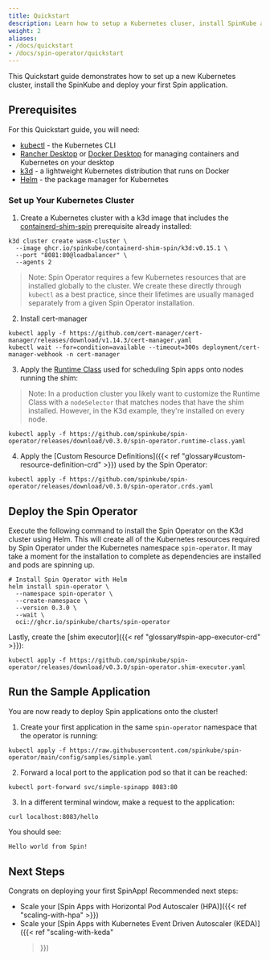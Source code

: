 ```yaml
---
title: Quickstart
description: Learn how to setup a Kubernetes cluser, install SpinKube and run your first Spin App.
weight: 2
aliases:
- /docs/quickstart
- /docs/spin-operator/quickstart
---
```


This Quickstart guide demonstrates how to set up a new Kubernetes cluster, install the SpinKube and
deploy your first Spin application.

## Prerequisites

For this Quickstart guide, you will need:

- [kubectl](https://kubernetes.io/docs/tasks/tools/) - the Kubernetes CLI
- [Rancher Desktop](https://rancherdesktop.io/) or [Docker
  Desktop](https://docs.docker.com/get-docker/) for managing containers and Kubernetes on your
  desktop
- [k3d](https://k3d.io/v5.6.0/?h=installation#installation) - a lightweight Kubernetes distribution
  that runs on Docker
- [Helm](https://helm.sh/docs/intro/install/) - the package manager for Kubernetes

### Set up Your Kubernetes Cluster

1. Create a Kubernetes cluster with a k3d image that includes the
   [containerd-shim-spin](https://github.com/spinkube/containerd-shim-spin) prerequisite already
   installed:

```console  { data-plausible="copy-quick-create-k3d" }
k3d cluster create wasm-cluster \
  --image ghcr.io/spinkube/containerd-shim-spin/k3d:v0.15.1 \
  --port "8081:80@loadbalancer" \
  --agents 2
```

> Note: Spin Operator requires a few Kubernetes resources that are installed globally to the
> cluster. We create these directly through `kubectl` as a best practice, since their lifetimes are
> usually managed separately from a given Spin Operator installation.

2. Install cert-manager

```console { data-plausible="copy-quick-install-cert-manager" }
kubectl apply -f https://github.com/cert-manager/cert-manager/releases/download/v1.14.3/cert-manager.yaml
kubectl wait --for=condition=available --timeout=300s deployment/cert-manager-webhook -n cert-manager
```

3. Apply the [Runtime
   Class](https://github.com/spinkube/spin-operator/blob/main/config/samples/spin-runtime-class.yaml)
   used for scheduling Spin apps onto nodes running the shim:

> Note: In a production cluster you likely want to customize the Runtime Class with a `nodeSelector`
> that matches nodes that have the shim installed. However, in the K3d example, they're installed on
> every node.

```console { data-plausible="copy-quick-apply-runtime-class" }
kubectl apply -f https://github.com/spinkube/spin-operator/releases/download/v0.3.0/spin-operator.runtime-class.yaml
```

4. Apply the [Custom Resource Definitions]({{< ref "glossary#custom-resource-definition-crd" >}})
   used by the Spin Operator:

```console { data-plausible="copy-quick-apply-crd" }
kubectl apply -f https://github.com/spinkube/spin-operator/releases/download/v0.3.0/spin-operator.crds.yaml
```

## Deploy the Spin Operator

Execute the following command to install the Spin Operator on the K3d cluster using Helm. This will
create all of the Kubernetes resources required by Spin Operator under the Kubernetes namespace
`spin-operator`. It may take a moment for the installation to complete as dependencies are installed
and pods are spinning up.

```console { data-plausible="copy-quick-deploy-operator" }
# Install Spin Operator with Helm
helm install spin-operator \
  --namespace spin-operator \
  --create-namespace \
  --version 0.3.0 \
  --wait \
  oci://ghcr.io/spinkube/charts/spin-operator
```

Lastly, create the [shim executor]({{< ref "glossary#spin-app-executor-crd" >}}):

```console { data-plausible="copy-quick-create-shim-executor" }
kubectl apply -f https://github.com/spinkube/spin-operator/releases/download/v0.3.0/spin-operator.shim-executor.yaml
```

## Run the Sample Application

You are now ready to deploy Spin applications onto the cluster!

1. Create your first application in the same `spin-operator` namespace that the operator is running:

```console { data-plausible="copy-quick-deploy-sample" }
kubectl apply -f https://raw.githubusercontent.com/spinkube/spin-operator/main/config/samples/simple.yaml
```

2. Forward a local port to the application pod so that it can be reached:

```console { data-plausible="copy-quick-forward-local-port" }
kubectl port-forward svc/simple-spinapp 8083:80
```

3. In a different terminal window, make a request to the application:

```console { data-plausible="copy-quick-make-request" }
curl localhost:8083/hello
```

You should see:

```bash
Hello world from Spin!
```

## Next Steps

Congrats on deploying your first SpinApp! Recommended next steps:

- Scale your [Spin Apps with Horizontal Pod Autoscaler (HPA)]({{< ref "scaling-with-hpa" >}})
- Scale your [Spin Apps with Kubernetes Event Driven Autoscaler (KEDA)]({{< ref "scaling-with-keda"
  >}})
